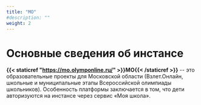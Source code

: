 ```yaml
---
title: "MO"
#description: ""
weight: 2
---
```


# Основные сведения об инстансе

**{{< staticref "https://mo.olymponline.ru/" >}}МО{{< /staticref >}}** -- это образовательные проекты для Московской области (Взлет.Онлайн, школьные и муниципальные этапы Всероссийской олимпиады школьников). Особенность платформы заключается в том, что дети авторизуются на инстансе через сервис «Моя школа».
 